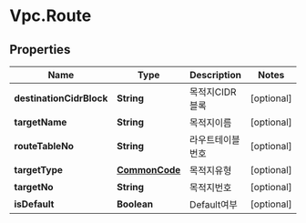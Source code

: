 # Vpc.Route

## Properties
Name | Type | Description | Notes
------------ | ------------- | ------------- | -------------
**destinationCidrBlock** | **String** | 목적지CIDR블록 | [optional] 
**targetName** | **String** | 목적지이름 | [optional] 
**routeTableNo** | **String** | 라우트테이블번호 | [optional] 
**targetType** | [**CommonCode**](CommonCode.md) | 목적지유형 | [optional] 
**targetNo** | **String** | 목적지번호 | [optional] 
**isDefault** | **Boolean** | Default여부 | [optional] 


